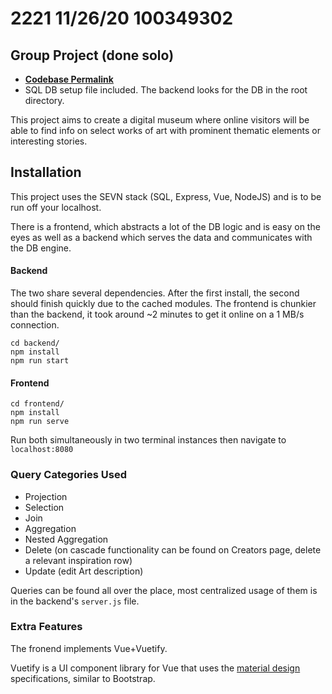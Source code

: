 # 2221 11/26/20 100349302

## Group Project (done solo)
-  **[Codebase Permalink](https://gitlab.com/cnajm/2210_digital_museum)** 
- SQL DB setup file included. The backend looks for the DB in the root directory.

This project aims to create a digital museum where online visitors will be able to find info on select works of art with prominent thematic elements or interesting stories.

## Installation 

This project uses the SEVN stack (SQL, Express, Vue, NodeJS) and is to be run off your localhost.

There is a frontend, which abstracts a lot of the DB logic and is easy on the eyes as well as a backend which serves the data and communicates with the DB engine.

#### Backend
The two share several dependencies. After the first install, the second should finish quickly due to the cached modules. The frontend is chunkier than the backend, it took around ~2 minutes to get it online on a 1 MB/s connection.
```
cd backend/
npm install
npm run start
```
#### Frontend
```
cd frontend/
npm install
npm run serve
```
Run both simultaneously in two terminal instances then navigate to `localhost:8080`

### Query Categories Used
- Projection
- Selection
- Join
- Aggregation
- Nested Aggregation
- Delete (on cascade functionality can be found on Creators page, delete a relevant inspiration row)
- Update (edit Art description)

Queries can be found all over the place, most centralized usage of them is in the backend's `server.js` file.

### Extra Features
The fronend implements Vue+Vuetify. 

Vuetify is a UI component library for Vue that uses the [material design](https://material.io/design) specifications, similar to Bootstrap.
